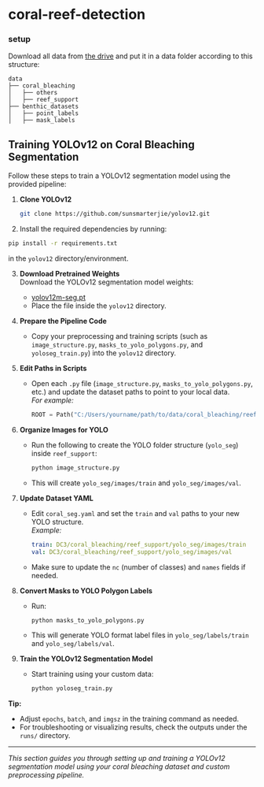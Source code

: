 # coral-reef-detection

### setup

Download all data from [the drive](https://drive.google.com/drive/folders/1mOuhlo0y-b65eo8QzlyUYLQMpwmvJYXF) and put it in a data folder according to this structure:
```
data
├── coral_bleaching
│   ├── others
│   ├── reef_support
├── benthic_datasets
│   ├── point_labels
│   ├── mask_labels 
```

## Training YOLOv12 on Coral Bleaching Segmentation

Follow these steps to train a YOLOv12 segmentation model using the provided pipeline:

1. **Clone YOLOv12**
    ```bash
    git clone https://github.com/sunsmarterjie/yolov12.git
    ```


2. Install the required dependencies by running:
```bash
pip install -r requirements.txt
```
in the `yolov12` directory/environment.

3. **Download Pretrained Weights**  
   Download the YOLOv12 segmentation model weights:
    - [yolov12m-seg.pt](https://github.com/sunsmarterjie/yolov12/releases/download/seg/yolov12m-seg.pt)
    - Place the file inside the `yolov12` directory.

4. **Prepare the Pipeline Code**
    - Copy your preprocessing and training scripts (such as `image_structure.py`, `masks_to_yolo_polygons.py`, and `yoloseg_train.py`) into the `yolov12` directory.

5. **Edit Paths in Scripts**
    - Open each `.py` file (`image_structure.py`, `masks_to_yolo_polygons.py`, etc.) and update the dataset paths to point to your local data.  
      _For example:_  
      ```python
      ROOT = Path("C:/Users/yourname/path/to/data/coral_bleaching/reef_support")
      ```

6. **Organize Images for YOLO**
    - Run the following to create the YOLO folder structure (`yolo_seg`) inside `reef_support`:
      ```bash
      python image_structure.py
      ```
    - This will create `yolo_seg/images/train` and `yolo_seg/images/val`.

7. **Update Dataset YAML**
    - Edit `coral_seg.yaml` and set the `train` and `val` paths to your new YOLO structure.  
      _Example:_  
      ```yaml
      train: DC3/coral_bleaching/reef_support/yolo_seg/images/train
      val: DC3/coral_bleaching/reef_support/yolo_seg/images/val
      ```
    - Make sure to update the `nc` (number of classes) and `names` fields if needed.

8. **Convert Masks to YOLO Polygon Labels**
    - Run:
      ```bash
      python masks_to_yolo_polygons.py
      ```
    - This will generate YOLO format label files in `yolo_seg/labels/train` and `yolo_seg/labels/val`.

9. **Train the YOLOv12 Segmentation Model**
    - Start training using your custom data:
      ```bash
      python yoloseg_train.py
      ```

**Tip:**  
- Adjust `epochs`, `batch`, and `imgsz` in the training command as needed.
- For troubleshooting or visualizing results, check the outputs under the `runs/` directory.

---

_This section guides you through setting up and training a YOLOv12 segmentation model using your coral bleaching dataset and custom preprocessing pipeline._
